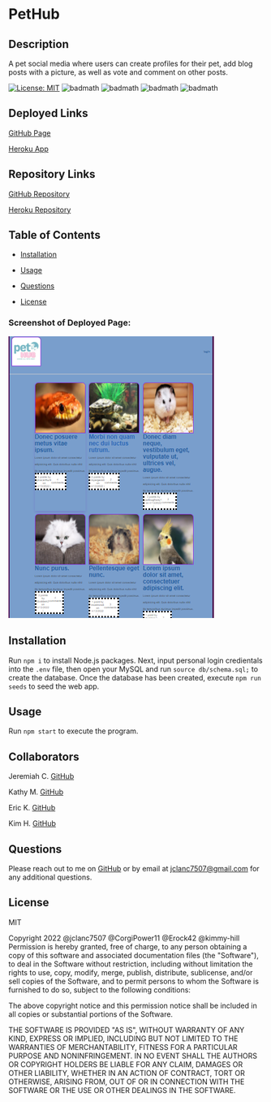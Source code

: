 # PetHub   
  ## Description   
  A pet social media where users can create profiles for their pet, add blog posts with a picture, as well as vote and comment on other posts.   
  
[![License: MIT](https://img.shields.io/badge/License-MIT-yellow.svg)](https://opensource.org/licenses/MIT)
 ![badmath](https://img.shields.io/github/languages/top/jclanc7507/PetHub)
 ![badmath](https://img.shields.io/github/languages/top/CorgiPower11/PetHub)
 ![badmath](https://img.shields.io/github/languages/top/Erock42/PetHub)
 ![badmath](https://img.shields.io/github/languages/top/kimmy-hill/PetHub)

  ## Deployed Links
  [GitHub Page](https://jclanc7507.github.io/PetHub/)

  [Heroku App](https://pethub-20161.herokuapp.com/)

  ## Repository Links
  [GitHub Repository](https://github.com/jclanc7507/PetHub)

  [Heroku Repository](https://dashboard.heroku.com/apps/pethub-20161)
  

  ## Table of Contents   
  * [Installation](#Installation)   
  * [Usage](#Usage)   
     
     
  * [Questions](#Questions)    
  * [License](#License)   

  ### Screenshot of Deployed Page:
![Screenshot of final product](./public/images/screenshot.png)

  
  ## Installation
Run `npm i` to install Node.js packages. Next, input personal login credientals into the `.env` file, then open your MySQL and run `source db/schema.sql;` to create the database. Once the database has been created, execute `npm run seeds` to seed the web app.    

  ## Usage
Run `npm start` to execute the program.      
  
  ## Collaborators
  
  Jeremiah C. [GitHub](https://github.com/jclanc7507)

  Kathy M. [GitHub](https://github.com/CorgiPower11)

  Eric K. [GitHub](https://github.com/Erock42)
  
  Kim H. [GitHub](https://github.com/kimmy-hill)

     

  ## Questions   

  Please reach out to me on [GitHub](https://github.com/jclanc7507) or by email at jclanc7507@gmail.com for any additional questions.   

  ## License   
  MIT   
  
Copyright 2022 @jclanc7507 @CorgiPower11 @Erock42 @kimmy-hill
Permission is hereby granted, free of charge, to any person obtaining a copy of this software and associated documentation files (the "Software"), to deal in the Software without restriction, including without limitation the rights to use, copy, modify, merge, publish, distribute, sublicense, and/or sell copies of the Software, and to permit persons to whom the Software is furnished to do so, subject to the following conditions:

The above copyright notice and this permission notice shall be included in all copies or substantial portions of the Software.

THE SOFTWARE IS PROVIDED "AS IS", WITHOUT WARRANTY OF ANY KIND, EXPRESS OR IMPLIED, INCLUDING BUT NOT LIMITED TO THE WARRANTIES OF MERCHANTABILITY, FITNESS FOR A PARTICULAR PURPOSE AND NONINFRINGEMENT. IN NO EVENT SHALL THE AUTHORS OR COPYRIGHT HOLDERS BE LIABLE FOR ANY CLAIM, DAMAGES OR OTHER LIABILITY, WHETHER IN AN ACTION OF CONTRACT, TORT OR OTHERWISE, ARISING FROM, OUT OF OR IN CONNECTION WITH THE SOFTWARE OR THE USE OR OTHER DEALINGS IN THE SOFTWARE. 
